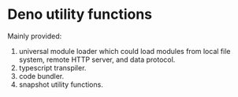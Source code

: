 # Deno utility functions

Mainly provided:

1. universal module loader which could load modules from local file system,
   remote HTTP server, and data protocol.
2. typescript transpiler.
3. code bundler.
4. snapshot utility functions.
